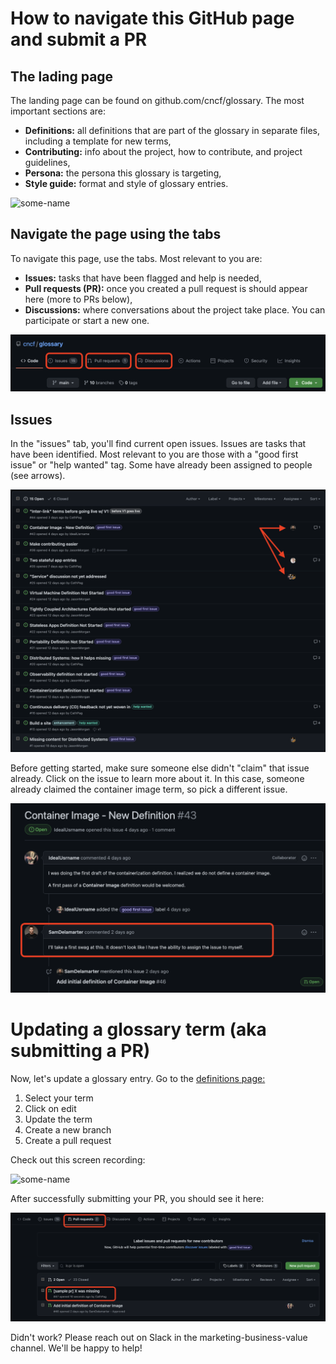 # How to navigate this GitHub page and submit a PR
## The lading page
The landing page can be found on github.com/cncf/glossary. The most important sections are:
- **Definitions:** all definitions that are part of the glossary in separate files, including a template for new terms,
- **Contributing:** info about the project, how to contribute, and project guidelines,
- **Persona:** the persona this glossary is targeting,
- **Style guide:** format and style of glossary entries.

![some-name](images/how-to/1.png)

## Navigate the page using the tabs
To navigate this page, use the tabs. Most relevant to you are:
- **Issues:** tasks that have been flagged and help is needed,
- **Pull requests (PR):** once you created a pull request is should appear here (more to PRs below),
- **Discussions:** where conversations about the project take place. You can participate or start a new one.

![some-name](images/how-to/2.png)

## Issues
In the "issues" tab, you'll find current open issues. Issues are tasks that have been identified. Most relevant to you are those with a "good first issue" or "help wanted" tag. Some have already been assigned to people (see arrows). 

![some-name](images/how-to/3.png)

Before getting started, make sure someone else didn't "claim" that issue already. Click on the issue to learn more about it. In this case, someone already claimed the container image term, so pick a different issue.

![some-name](images/how-to/4.png)

# Updating a glossary term (aka submitting a PR)
Now, let's update a glossary entry. Go to the [definitions page:](https://github.com/cncf/glossary/tree/main/definitions)
1. Select your term
2. Click on edit
3. Update the term
4. Create a new branch 
5. Create a pull request

Check out this screen recording:

![some-name](images/how-to/screenRec.png)
 
After successfully submitting your PR, you should see it here:

![some-name](images/how-to/5.png)

Didn't work? Please reach out on Slack in the marketing-business-value channel. We'll be happy to help! 
